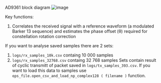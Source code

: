 AD9361 block diagram
![image](https://github.com/user-attachments/assets/aa3e2089-f667-406d-b144-5c89a048f7e0)

Key functions:
1. Correlates the received signal with a reference waveform (a modulated Barker 13 sequence) and estimates the phase offset (θ) required for constellation rotation correction


If you want to analyse saved samples there are 2 sets:
1. `logs/rx_samples_10k.csv` containg 10 000 samples
1. `logs/rx_samples_32768.csv` containg 32 768 samples
Sets contain result of cyclic transmitt of packet saved in `logs/tx_samples_393.csv`. If you want to load this data to samples use `ops_file.open_csv_and_load_np_complex128 ( filename )` function.
